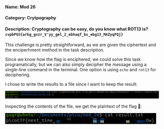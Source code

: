#### Name: Mod 26
#### Category: Crytpography
#### Description: Cryptography can be easy, do you know what ROT13 is? `cvpbPGS{arkg_gvzr_V'yy_gel_2_ebhaqf_bs_ebg13_MAZyqFQj}`

This challenge is pretty straightforward, as we are given the ciphertext and the enciperhment method in the task description.

Since we know how the flag is enciphered, we could solve this task programatically, but we can also simply decipher the message
using a single-line command in the terminal. One option is using `echo` and `rot13` for deciphering. 

I chose to write the results to a file since I want to keep the result:

![](https://github.com/GGrottan/PicoCTF-writeups/blob/main/Cryptography/Mod%2026/img/decipher.png)

Inspecting the contents of the file, we get the plaintext of the flag 🚩:

![](https://github.com/GGrottan/PicoCTF-writeups/blob/main/Cryptography/Mod%2026/img/flag.png)



